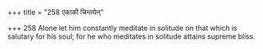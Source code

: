 +++
title = "258 एकाकी चिन्तयेन्"

+++
258	Alone let him constantly meditate in solitude on that which is salutary for his soul; for he who meditates in solitude attains supreme bliss.